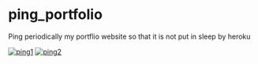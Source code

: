 # ping_portfolio
Ping  periodically my portflio website so that it is not put in sleep by heroku 

[![ping1](https://github.com/AlkaSaliss/ping_portfolio/actions/workflows/ping1.yml/badge.svg)](https://github.com/AlkaSaliss/ping_portfolio/actions/workflows/ping1.yml)      [![ping2](https://github.com/AlkaSaliss/ping_portfolio/actions/workflows/ping2.yml/badge.svg)](https://github.com/AlkaSaliss/ping_portfolio/actions/workflows/ping2.yml)
